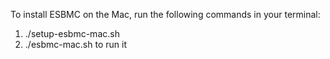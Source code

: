 To install ESBMC on the Mac, run the following commands in your terminal:

1. ./setup-esbmc-mac.sh
2. ./esbmc-mac.sh to run it
